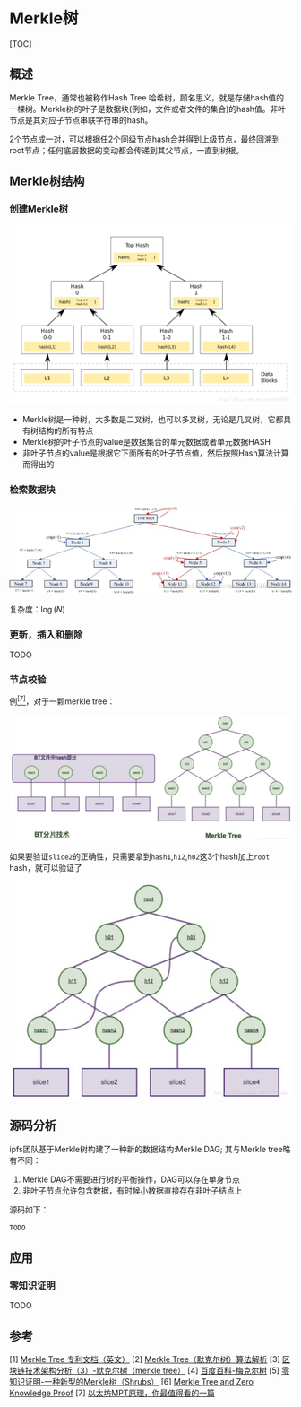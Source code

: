 # Merkle树

[TOC]



## 概述

Merkle Tree，通常也被称作Hash Tree 哈希树，顾名思义，就是存储hash值的一棵树。Merkle树的叶子是数据块(例如，文件或者文件的集合)的hash值。非叶节点是其对应子节点串联字符串的hash。

2个节点成一对，可以根据任2个同级节点hash合并得到上级节点，最终回溯到root节点；任何底层数据的变动都会传递到其父节点，一直到树根。



## Merkle树结构

### 创建Merkle树

![merkle_create.png](res/merkle_create.png)

- Merkle树是一种树，大多数是二叉树，也可以多叉树，无论是几叉树，它都具有树结构的所有特点
- Merkle树的叶子节点的value是数据集合的单元数据或者单元数据HASH
- 非叶子节点的value是根据它下面所有的叶子节点值，然后按照Hash算法计算而得出的

### 检索数据块

![merkle_check.png](res/merkle_check.png)

复杂度：$\log (N)$

### 更新，插入和删除

TODO

### 节点校验

例[<sup>[7]</sup>](#7)，对于一颗merkle tree：

![merkle_tree_check1.png](res/merkle_tree_check1.png)

如果要验证`slice2`的正确性，只需要拿到`hash1`,`h12`,`h02`这3个hash加上`root` hash，就可以验证了

![merkle_tree_check2.png](res/merkle_tree_check2.png)




## 源码分析

ipfs团队基于Merkle树构建了一种新的数据结构:Merkle DAG; 其与Merkle tree略有不同：

1. Merkle DAG不需要进行树的平衡操作，DAG可以存在单身节点
2. 非叶子节点允许包含数据，有时候小数据直接存在非叶子结点上

源码如下：

```C++
TODO
```


## 应用

### 零知识证明

TODO



## 参考

[1] [Merkle Tree 专利文档（英文）](res/US4309569.pdf)
[2] [Merkle Tree（默克尔树）算法解析](https://blog.csdn.net/wo541075754/article/details/54632929)
[3] [区块链技术架构分析（3）-默克尔树（merkle tree）](https://zhuanlan.zhihu.com/p/39271872)
[4] [百度百科-梅克尔树](https://baike.baidu.com/item/%E6%A2%85%E5%85%8B%E5%B0%94%E6%A0%91)
[5] [零知识证明-一种新型的Merkle树（Shrubs）](https://learnblockchain.cn/2019/10/15/Shrubs)
[6] [Merkle Tree and Zero Knowledge Proof](https://www.codenong.com/cs110403770/)
[7] [以太坊MPT原理，你最值得看的一篇](https://blog.csdn.net/ITleaks/article/details/79992072)

